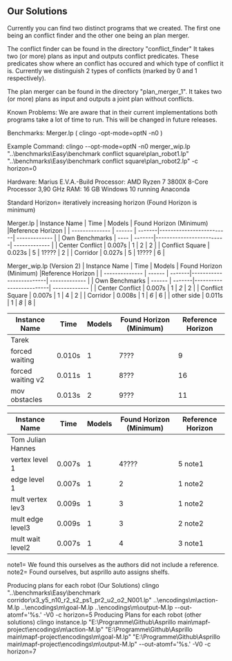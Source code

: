 ## Our Solutions

Currently you can find two distinct programs that we created.
The first one being an conflict finder and the other one being an plan merger.

The conflict finder can be found in the directory "conflict_finder"
It takes two (or more) plans as input and outputs conflict predicates.
These predicates show where an conflict has occured and which type of conflict it is.
Currently we distinguish 2 types of conflicts (marked by 0 and 1 respectively).


The plan merger can be found in the directory "plan_merger_1".
It takes two (or more) plans as input and outputs a joint plan without conflicts.

Known Problems:
We are aware that in their current implementations both programs take a lot of time to run.
This will be changed in future releases.




Benchmarks:
Merger.lp
( clingo -opt-mode=optN -n0 )

Example Command: 
clingo --opt-mode=optN -n0 merger_wip.lp "..\benchmarks\Easy\benchmark conflict square\plan_robot1.lp" "..\benchmarks\Easy\benchmark conflict square\plan_robot2.lp" -c horizon=0

Hardware: Marius E.V.A.-Build
Processor: AMD Ryzen 7 3800X 8-Core Processor 3,90 GHz
RAM: 16 GB
Windows 10 running Anaconda

Standard Horizon= iteratively increasing horizon (Found Horizon is minimum)

Merger.lp
| Instance Name    | Time    | Models | Found Horizon (Minimum) |Reference Horizon |
| --------------   | ------  | -------|-------------------------| -------------    |
| Own Benchmarks   | ----    | -------|-------------------------| -------------    |
| Center Conflict  | 0.007s  | 1      | 2                       |  2               |
| Conflict Square  | 0.023s  | 5      | 1????                   |  2               |
| Corridor         | 0.027s  | 5      | 1????                   |  6               |


Merger_wip.lp (Version 2)
| Instance Name   | Time    | Models | Found Horizon (Minimum) |Reference Horizon |
| --------------  | ------  | -------|-------------------------| -------------    |
| Own Benchmarks  | ------  | -------|-------------------------| -------------    |
| Center Conflict | 0.007s  | 1      | *2*                     |  2               |
| Conflict Square | 0.007s  | 1      | 4                       |  2               |
| Corridor        | 0.008s  | 1      | *6*                     |  6               |
| other side      | 0.011s  | 1      | *8*                     |  8               |

| Instance Name   | Time    | Models | Found Horizon (Minimum) |Reference Horizon |
| --------------  | ------  | -------|-------------------------| -------------    |
| Tarek           |         |        |                         |                  |
| forced waiting  | 0.010s  | 1      | 7???                    |  9               |
|forced waiting v2| 0.011s  | 1      | 8???                    | 16               |
|mov obstacles    | 0.013s  | 2      | 9???                    | 11               |

| Instance Name   | Time    | Models | Found Horizon (Minimum) |Reference Horizon |
| --------------  | ------  | -------|-------------------------| -------------    |
|Tom Julian Hannes|         |        |                         |                  |
| vertex level 1  | 0.007s  | 1      | 4????                   |  5   note1       |
| edge level 1    | 0.007s  | 1      | 2                       |  1   note2       |
|mult vertex lev3 | 0.009s  | 1      | 3                       |  1   note2       |
|mult edge level3 | 0.009s  | 1      | 3                       |  2   note2       |
|mult wait level2 | 0.007s  | 1      | 4                       |  3   note1       |

note1= We found this ourselves as the authors did not include a reference.
note2= Found ourselves, but asprillo auto assigns shelfs.

Producing plans for each robot (Our Solutions)
clingo "..\benchmarks\Easy\benchmark corridor\x3_y5_n10_r2_s2_ps1_pr2_u2_o2_N001.lp" ..\encodings\m\action-M.lp ..\encodings\m\goal-M.lp ..\encodings\m\output-M.lp --out-atomf='%s.' -V0 -c horizon=5
Producing Plans for each robot (other solutions)
clingo instance.lp "E:\Programme\Github\Asprillo main\mapf-project\encodings\m\action-M.lp" "E:\Programme\Github\Asprillo main\mapf-project\encodings\m\goal-M.lp" "E:\Programme\Github\Asprillo main\mapf-project\encodings\m\output-M.lp" --out-atomf='%s.' -V0 -c horizon=7
